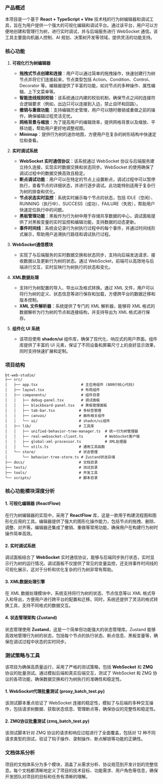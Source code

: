 ### 产品概述

本项目是一个基于 **React + TypeScript + Vite** 技术栈的行为树编辑器和调试工具，旨在为用户提供一个强大的可视化编辑和调试平台。通过该平台，用户可以方便地创建和管理行为树，进行实时调试，并与后端服务进行 WebSocket 通信。该工具主要面向机器人控制、AI 规划、决策树开发等领域，提供灵活的功能支持。

### 核心功能

1. **可视化行为树编辑器**

   * **拖拽式节点创建和连接**：用户可以通过简单的拖拽操作，快速创建行为树节点并将它们连接起来，节点类型包括 Action、Condition、Control、Decorator 等。编辑器提供了丰富的功能，如对节点的多种操作、属性编辑、上下文菜单等。
   * **智能连线规则校验**：该系统通过内建的校验机制，确保节点之间的连接符合逻辑要求（例如，出边只可以连接到入边，禁止自环和回路）。
   * **撤销与重做功能**：支持编辑历史管理，用户可以随时撤销或重做之前的操作，确保编辑过程灵活无忧。
   * **网格背景与缩放**：为了提高用户的编辑效率，提供网格背景以及缩放、平移功能，帮助用户更好地调整视图。
   * **Minimap**：提供行为树的迷你地图，方便用户在复杂的树形结构中快速定位和查看。

2. **实时调试系统**

   * **WebSocket 实时通信协议**：该系统通过 WebSocket 协议与后端服务建立持久连接，实现实时数据交换和状态同步。WebSocket 的使用确保了调试过程中的数据交换高效且稳定。
   * **断点调试功能**：用户可以在特定的节点上设置断点，调试过程中可以暂停执行，查看节点的详细状态，并进行逐步调试。此功能特别适用于复杂行为树的排查和优化。
   * **节点状态实时监控**：系统实时展示每个节点的状态，包括 IDLE（空闲）、RUNNING（执行中）、SUCCESS（成功）、FAILURE（失败），帮助用户快速定位执行中的问题。
   * **黑板管理功能**：黑板作为行为树中用于存储共享数据的中心，调试面板提供了对黑板变量的实时监控和编辑功能，支持数据的动态更新。
   * **事件时间线**：系统会记录行为树执行过程中的每个事件，并通过时间线形式展示，帮助用户追溯执行路径和调试执行过程。

3. **WebSocket通信模块**

   * 实现了与后端服务的实时数据交换和状态同步，支持向后端发送请求、接收数据以及更新行为树的状态。通过 WebSocket，前端可以高效地与后端进行交互，实时反映行为树执行的状态和变化。

4. **XML数据处理**

   * 支持行为树配置的导入、导出以及格式转换。通过 XML 文件，用户可以将行为树的定义、状态信息等进行保存和加载，方便跨平台的数据迁移和版本控制。
   * **XML 文件解析器**：系统提供了专门的 XML 解析器，能够将 XML 格式的数据解析为行为树的节点和连接结构，并支持导出为 XML 格式进行保存。

5. **组件化 UI 系统**

   * 该项目使用 **shadcn/ui** 组件库，确保了现代化、响应式的用户界面。组件库提供了丰富的 UI 元素，保证了不同设备和屏幕尺寸上的良好显示效果，同时支持快速扩展和定制。

### 项目结构

```
bt-web-studio/
├── src/
│   ├── app.tsx                    # 主应用组件 (800行核心代码)
│   ├── layout.tsx                 # 布局组件
│   ├── components/                # 组件目录
│   │   ├── debug-panel.tsx        # 调试面板
│   │   ├── blackboard-panel.tsx   # 黑板管理面板
│   │   ├── tab-bar.tsx           # 多标签管理
│   │   ├── canvas/               # 画布相关组件
│   │   └── ui/                   # shadcn/ui组件
│   ├── lib/                      # 工具库
│   │   ├── unified-behavior-tree-manager.ts  # 统一行为树管理器
│   │   ├── real-websocket-client.ts          # WebSocket客户端
│   │   ├── global-xml-processor.ts           # XML处理器
│   │   └── utils.ts              # 通用工具函数
│   └── store/                    # 状态管理
│       └── behavior-tree-store.ts # Zustand状态存储
├── docs/                         # 文档目录
├── tests/                        # 测试目录
├── tools/                        # 开发工具
└── scripts/                      # 脚本目录
```

### 核心功能模块深度分析

#### 1. **可视化编辑器 (ReactFlow)**

在行为树编辑器的实现中，采用了 **ReactFlow** 库，这是一款用于构建流程图和图形化应用的工具。编辑器提供了强大的图形化操作能力，包括节点的拖拽、删除、调整、对齐等。编辑器还集成了撤销、重做等常用功能，确保用户在构建行为树时操作简单高效。

#### 2. **实时调试系统**

调试面板结合了 **WebSocket** 实时通信协议，能够与后端同步执行状态，实时显示行为树的运行情况。调试面板不仅提供了常见的变量监控，还支持事件时间线的可视化展示，这对于分析和优化复杂的行为树非常有帮助。

#### 3. **XML数据处理引擎**

在 XML 数据处理模块中，系统支持将行为树的状态、节点信息等以 XML 格式导入和导出，方便用户进行跨平台的配置和迁移。同时，系统还提供了灵活的格式转换工具，支持不同格式的数据交互。

#### 4. **状态管理架构 (Zustand)**

状态管理使用 **Zustand**，这是一个简单但功能强大的状态管理库。Zustand 能够高效地管理行为树的状态，包括每个节点的执行状态、断点信息、黑板变量等，确保在调试过程中状态的实时同步。

### 测试策略与工具

该项目为确保高质量运行，采用了严格的测试策略，包括 **WebSocket** 和 **ZMQ** 协议的批量测试。通过模拟后端和真实后端交互，测试了 WebSocket 和 ZMQ 协议的各项功能，确保数据交换和行为树执行的准确性和稳定性。

#### 1. **WebSocket代理批量测试 (proxy\_batch\_test.py)**

该测试脚本重点验证了 WebSocket 连接的稳定性，模拟了与后端的多种交互操作，包括请求树数据、获取状态信息、管理断点等，确保协议的完整性和稳定性。

#### 2. **ZMQ协议批量测试 (zmq\_batch\_test.py)**

该测试脚本针对 ZMQ 协议的请求和响应过程进行了全面覆盖，包括对 12 种不同请求类型的测试，验证了钩子操作、录制操作、断点解锁等功能的正确性。

### 文档体系分析

项目的文档体系分为多个模块，涵盖了从需求分析、协议规范到开发计划的完整信息。每个文档都清晰地定义了项目的技术目标、功能需求、用户角色等信息，确保开发团队对项目的目标和任务有清晰的理解。

